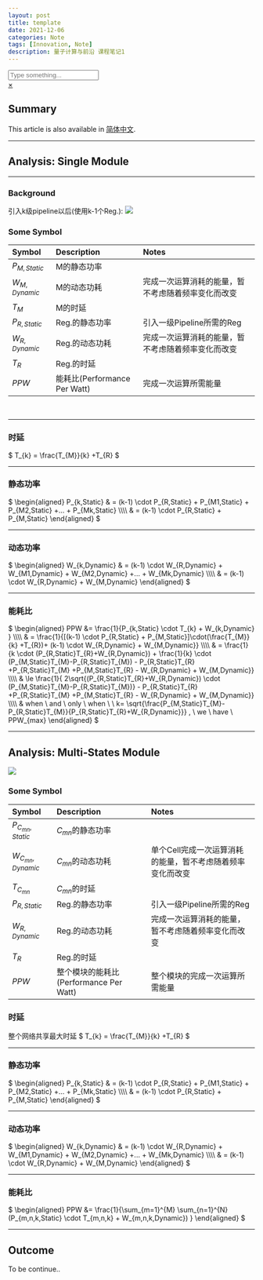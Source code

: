 ```yaml
---
layout: post
title: template
date: 2021-12-06
categories: Note
tags: [Innovation, Note]
description: 量子计算与前沿 课程笔记1
---
```

<script type="text/x-mathjax-config">MathJax.Hub.Config({'HTML-CSS': {matchFontHeight: false},SVG: {matchFontHeight: false},CommonHTML: {matchFontHeight: false},tex2jax: {inlineMath: [['$','$'],['\\(','\\)']]}});</script><script src="https://cdn.jsdelivr.net/npm/mathjax@2.7.5/unpacked/MathJax.js?config=TeX-MML-AM_CHTML" defer></script><!--!--><!--!--><!--!--><script src="/js/main.js" defer></script><div class="searchbox"><div class="searchbox-container"><div class="searchbox-header"><div class="searchbox-input-container"><input class="searchbox-input" type="text" placeholder="Type something..."></div><a class="searchbox-close" href="javascript:;">×</a></div><div class="searchbox-body"></div></div></div><script src="/js/insight.js" defer></script><script>document.addEventListener('DOMContentLoaded', function () {loadInsight({"contentUrl":"/content.json"}, {"hint":"Type something...","untitled":"About Me","posts":"Posts","pages":"Pages","categories":"Categories","tags":"Tags"});});</script>
<style>
  .formula{
  width: 100%;
  overflow-x: auto
}
</style>
## Summary

[IMG_DIR]:../../images/Blogs/Exploring-between-two-type-1-d-conv-&-Concatenation

<article class="message message-immersive is-primary">
  <div class="message-body">
    <i class="fas fa-globe-asia mr-2"></i>This article is also available in 
    <a href="/cn/随笔/探究pipeline对于模块能耗的影响/">简体中文</a>.
  </div>
</article>

<!-- more -->

***
## Analysis: Single Module

***
### Background
引入k级pipeline以后(使用k-1个Reg.):
![](../../images/Blogs/Exploring-the-impact-of-pipeline-on-energy-consumption/IMG_6078E476484C-1.jpeg)


### Some Symbol

| Symbol | Description | Notes |
| :---- | :---- | :---- |
| $P_{M,Static}$ | M的静态功率  |  |  
| $W_{M,Dynamic}$ | M的动态功耗 | 完成一次运算消耗的能量，暂不考虑随着频率变化而改变 |  
| $T_{M}$ | M的时延  |  |  
| $P_{R,Static}$ | Reg.的静态功率  | 引入一级Pipeline所需的Reg  |  
| $W_{R,Dynamic}$ | Reg.的动态功耗  | 完成一次运算消耗的能量，暂不考虑随着频率变化而改变  | 
| $T_{R}$ | Reg.的时延  |  |  
| $PPW$ | 能耗比(Performance Per Watt) | 完成一次运算所需能量 |

<br>

***
### 时延

$
T_{k} = \frac{T_{M}}{k} +T_{R}
$

***
### 静态功率

<div class="formula">
$
\begin{aligned}
P_{k,Static} & = (k-1) \cdot P_{R,Static} + P_{M1,Static} + P_{M2,Static} +... + P_{Mk,Static}  \\\\
 & = (k-1) \cdot P_{R,Static} + P_{M,Static}
\end{aligned}
$</div>

***
### 动态功率
<div class="formula">
$
\begin{aligned}
W_{k,Dynamic} & = (k-1) \cdot W_{R,Dynamic} + W_{M1,Dynamic} + W_{M2,Dynamic} +... + W_{Mk,Dynamic}  \\\\
 & = (k-1) \cdot W_{R,Dynamic} + W_{M,Dynamic}
\end{aligned}
$</div>


***
### 能耗比
<div class="formula">
$
\begin{aligned}
PPW &= \frac{1}{P_{k,Static} \cdot T_{k} + W_{k,Dynamic} } \\\\
 & = \frac{1}{[(k-1) \cdot P_{R,Static} + P_{M,Static}]\cdot(\frac{T_{M}}{k} +T_{R})+ (k-1) \cdot W_{R,Dynamic} + W_{M,Dynamic}} \\\\
 & = \frac{1}{k \cdot (P_{R,Static}T_{R}+W_{R,Dynamic}) + \frac{1}{k} \cdot (P_{M,Static}T_{M}-P_{R,Static}T_{M}) - P_{R,Static}T_{R} +P_{R,Static}T_{M} +P_{M,Static}T_{R} - W_{R,Dynamic} + W_{M,Dynamic}} \\\\
 & \le \frac{1}{ 2\sqrt{(P_{R,Static}T_{R}+W_{R,Dynamic}) \cdot (P_{M,Static}T_{M}-P_{R,Static}T_{M})} - P_{R,Static}T_{R} +P_{R,Static}T_{M} +P_{M,Static}T_{R} - W_{R,Dynamic} + W_{M,Dynamic}} \\\\
 & when \ and \ only \ when \ \ k= \sqrt{\frac{P_{M,Static}T_{M}-P_{R,Static}T_{M}}{P_{R,Static}T_{R}+W_{R,Dynamic}}} , \ we \ have \ PPW_{max}
\end{aligned}
$</div>

***
## Analysis: Multi-States Module
![](../../images/Projects/Muti-Pipeline-Design-of-Systolic-Array/Systolic-Array.svg)

### Some Symbol

| Symbol | Description | Notes |
| :---- | :---- | :---- |
| $P_{C_{mn},Static}$ | $C_{mn}$的静态功率  |  |  
| $W_{C_{mn},Dynamic}$ | $C_{mn}$的动态功耗 | 单个Cell完成一次运算消耗的能量，暂不考虑随着频率变化而改变 |  
| $T_{C_{mn}}$ | $C_{mn}$的时延  |  |  
| $P_{R,Static}$ | Reg.的静态功率  | 引入一级Pipeline所需的Reg  |  
| $W_{R,Dynamic}$ | Reg.的动态功耗  | 完成一次运算消耗的能量，暂不考虑随着频率变化而改变  | 
| $T_{R}$ | Reg.的时延  |  |  
| $PPW$ | 整个模块的能耗比(Performance Per Watt) | 整个模块的完成一次运算所需能量 |


### 时延

整个网络共享最大时延
$
T_{k} = \frac{T_{M}}{k} +T_{R}
$

***
### 静态功率

<div class="formula">
$
\begin{aligned}
P_{k,Static} & = (k-1) \cdot P_{R,Static} + P_{M1,Static} + P_{M2,Static} +... + P_{Mk,Static}  \\\\
 & = (k-1) \cdot P_{R,Static} + P_{M,Static}
\end{aligned}
$</div>

***
### 动态功率
<div class="formula">
$
\begin{aligned}
W_{k,Dynamic} & = (k-1) \cdot W_{R,Dynamic} + W_{M1,Dynamic} + W_{M2,Dynamic} +... + W_{Mk,Dynamic}  \\\\
 & = (k-1) \cdot W_{R,Dynamic} + W_{M,Dynamic}
\end{aligned}
$</div>


***
### 能耗比
$
\begin{aligned}
PPW &= \frac{1}{\sum_{m=1}^{M} \sum_{n=1}^{N} (P_{m,n,k,Static} \cdot T_{m,n,k} + W_{m,n,k,Dynamic}) }
\end{aligned}
$

***
## Outcome

To be continue..



